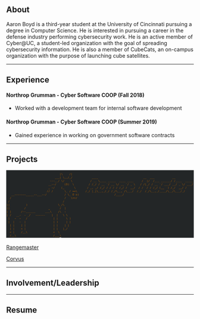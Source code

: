 ## About

Aaron Boyd is a third-year student at the University of Cincinnati pursuing a degree in Computer Science. He is interested in pursuing a career in the defense industry performing cybersecurity work. He is an active member of Cyber@UC, a student-led organization with the goal of spreading cybersecurity information. He is also a member of CubeCats, an on-campus organization with the purpose of launching cube satellites.

---

## Experience

#### Northrop Grumman - Cyber Software COOP (Fall 2018)
- Worked with a development team for internal software development

#### Northrop Grumman - Cyber Software COOP (Summer 2019)
- Gained experience in working on government software contracts

---

## Projects
<p>
<a href="/range_master">
<img border="0" alt="Rangemaster" src="/images/range_master_ascii_art.png">
</a>
</p>


[Rangemaster](/range_master)

[Corvus](/corvus)

---

## Involvement/Leadership

---

## Resume
